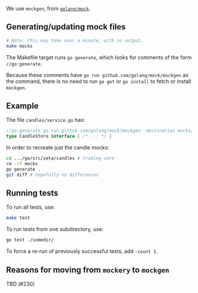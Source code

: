 We use `mockgen`, from [`golang/mock`](https://github.com/golang/mock).

## Generating/updating mock files

```bash
# Note: this may take over a minute, with no output.
make mocks
```

The Makefile target runs `go generate`, which looks for comments of the form
`//go:generate`.

Because these comments have `go run github.com/golang/mock/mockgen` as the
command, there is no need to run `go get` or `go install` to fetch or install
`mockgen`.

## Example

The file `candles/service.go` has:

```go
//go:generate go run github.com/golang/mock/mockgen -destination mocks/candle_store_mock.go -package mocks github.com/zeta-protocol/zeta/candles CandleStore
type CandleStore interface { /* ... */ }
```

In order to recreate just the candle mocks:

```bash
cd .../go/src/zeta/candles # trading-core
rm -rf mocks
go generate .
git diff # hopefully no differences
```

## Running tests

To run all tests, use:

```bash
make test
```

To run tests from one subdirectory, use:

```bash
go test ./somedir/
```

To force a re-run of previously successful tests, add `-count 1`.

## Reasons for moving from `mockery` to `mockgen`

TBD (#230)

